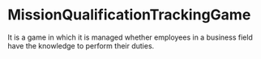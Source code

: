 # MissionQualificationTrackingGame
It is a game in which it is managed whether employees in a business field have the knowledge to perform their duties.
